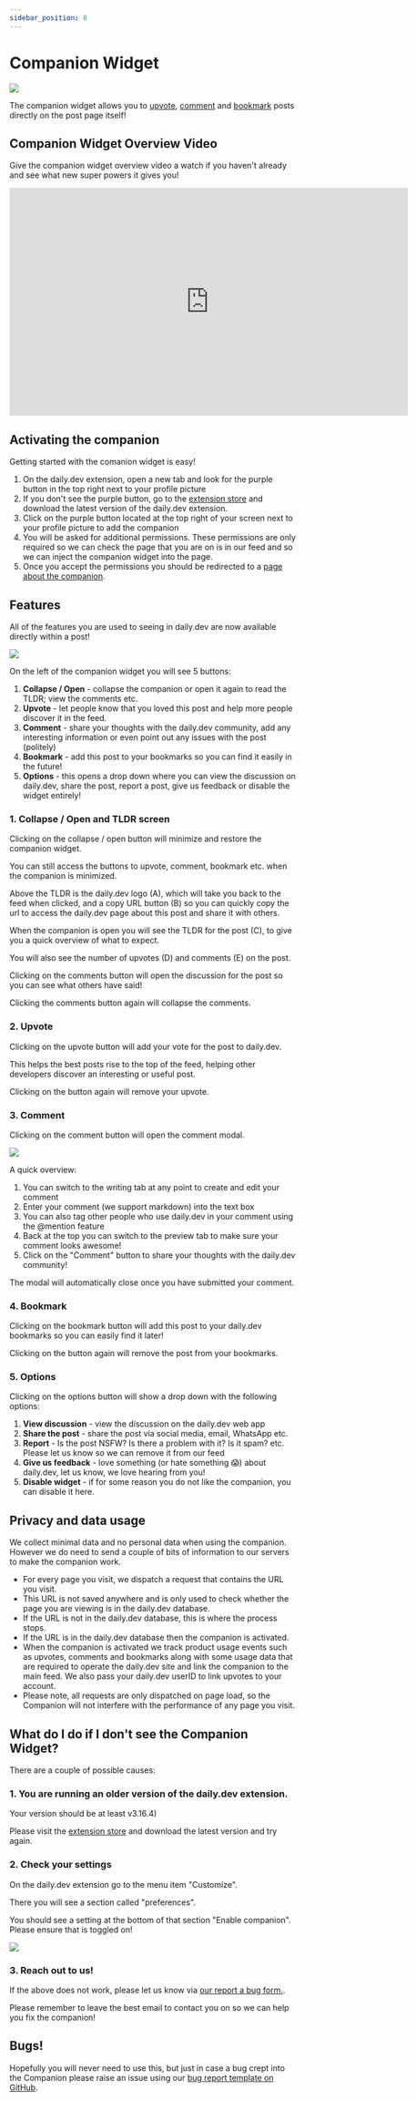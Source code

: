 ```yaml
---
sidebar_position: 8
---
```


# Companion Widget

![](https://daily-now-res.cloudinary.com/image/upload/v1655796433/companion/chagelog_cover.png)

The companion widget allows you to [upvote](https://docs.daily.dev/docs/key-features/upvotes), [comment](https://docs.daily.dev/docs/key-features/discussions) and [bookmark](https://docs.daily.dev/docs/key-features/bookmarks) posts directly on the post page itself!

## Companion Widget Overview Video

Give the companion widget overview video a watch if you haven't already and see what new super powers it gives you!

<iframe width="700" height="400" src="https://www.youtube.com/embed/7lfUzdkG03E" frameborder="0" allow="accelerometer; autoplay; encrypted-media; gyroscope; picture-in-picture" allowfullscreen></iframe>

## Activating the companion
Getting started with the comanion widget is easy!

1. On the daily.dev extension, open a new tab and look for the purple button in the top right next to your profile picture
2. If you don't see the purple button, go to the [extension store](https://api.daily.dev/get?_ga=2.220083545.157894557.1655794404-623033389.1647175282) and download the latest version of the daily.dev extension.
3. Click on the purple button located at the top right of your screen next to your profile picture to add the companion
4. You will be asked for additional permissions. These permissions are only required so we can check the page that you are on is in our feed and so we can inject the companion widget into the page. 
5. Once you accept the permissions you should be redirected to a [page about the companion](https://daily.dev/blog/companion). 

## Features

All of the features you are used to seeing in daily.dev are now available directly within a post!

![](https://daily-now-res.cloudinary.com/image/upload/v1655796433/companion/Companion_-_Pointers.png)


On the left of the companion widget you will see 5 buttons:

1. **Collapse / Open** - collapse the companion or open it again to read the TLDR; view the comments etc.
2. **Upvote** - let people know that you loved this post and help more people discover it in the feed.
3. **Comment** - share your thoughts with the daily.dev community, add any interesting information or even point out any issues with the post (politely)
4. **Bookmark** - add this post to your bookmarks so you can find it easily in the future!
5. **Options** - this opens a drop down where you can view the discussion on daily.dev, share the post, report a post, give us feedback or disable the widget entirely!
 
### 1. Collapse / Open and TLDR screen
 Clicking on the collapse / open button will minimize and restore the companion widget.
 
 You can still access the buttons to upvote, comment, bookmark etc. when the companion is minimized.
 
 Above the TLDR is the daily.dev logo (A), which will take you back to the feed when clicked, and a copy URL button (B) so you can quickly copy the url to access the daily.dev page about this post and share it with others.
 
 When the companion is open you will see the TLDR for the post (C), to give you a quick overview of what to expect.
 
 You will also see the number of upvotes (D) and comments (E) on the post.
 
 Clicking on the comments button will open the discussion for the post so you can see what others have said!
 
 Clicking the comments button again will collapse the comments.
 
 ### 2. Upvote
 Clicking on the upvote button will add your vote for the post to daily.dev.
 
 This helps the best posts rise to the top of the feed, helping other developers discover an interesting or useful post.
 
 Clicking on the button again will remove your upvote.
 
 ### 3. Comment
 Clicking on the comment button will open the comment modal.

![](https://daily-now-res.cloudinary.com/image/upload/v1655796448/companion/Comment_popup_-_Pointers.png)

 A quick overview:
 1. You can switch to the writing tab at any point to create and edit your comment
 2. Enter your comment (we support markdown) into the text box
 3. You can also tag other people who use daily.dev in your comment using the @mention feature
 4. Back at the top you can switch to the preview tab to make sure your comment looks awesome!
 5. Click on the "Comment" button to share your thoughts with the daily.dev community!
 
 The modal will automatically close once you have submitted your comment.
 
### 4. Bookmark
 Clicking on the bookmark button will add this post to your daily.dev bookmarks so you can easily find it later!
 
 Clicking on the button again will remove the post from your bookmarks.
 
### 5. Options
 Clicking on the options button will show a drop down with the following options:
 1. **View discussion** - view the discussion on the daily.dev web app
 2. **Share the post** - share the post via social media, email, WhatsApp etc.
 3. **Report** - Is the post NSFW? Is there a problem with it? Is it spam? etc. Please let us know so we can remove it from our feed
 4. **Give us feedback** - love something (or hate something 😱) about daily.dev, let us know, we love hearing from you!
 5. **Disable widget** - if for some reason you do not like the companion, you can disable it here.‍

## Privacy and data usage
We collect minimal data and no personal data when using the companion. However we do need to send a couple of bits of information to our servers to make the companion work.

- For every page you visit, we dispatch a request that contains the URL you visit. 
- This URL is not saved anywhere and is only used to check whether the page you are viewing is in the daily.dev database. 
- If the URL is not in the daily.dev database, this is where the process stops. 
- If the URL is in the daily.dev database then the companion is activated. 
- When the companion is activated we track product usage events such as upvotes, comments and bookmarks along with some usage data that are required to operate the daily.dev site and link the companion to the main feed. We also pass your daily.dev userID to link upvotes to your account.
- Please note, all requests are only dispatched on page load, so the Companion will not interfere with the performance of any page you visit.

## What do I do if I don't see the Companion Widget?
There are a couple of possible causes:
### 1. You are running an older version of the daily.dev extension. 
Your version should be at least v3.16.4)

Please visit the [extension store](https://api.daily.dev/get?_ga=2.190141803.157894557.1655794404-623033389.1647175282) and download the latest version and try again.

### 2. Check your settings
On the daily.dev extension go to the menu item "Customize".

There you will see a section called "preferences". 

You should see a setting at the bottom of that section "Enable companion". Please ensure that is toggled on!

![](https://daily-now-res.cloudinary.com/image/upload/v1655797803/companion/Screen_Shot_21-06-2022_at_08.49.png)

### 3. Reach out to us!
If the above does not work, please let us know via [our report a bug form.](https://it057218.typeform.com/to/zN8B5Vog?typeform-source=daily.dev).

Please remember to leave the best email to contact you on so we can help you fix the companion!

## Bugs!
Hopefully you will never need to use this, but just in case a bug crept into the Companion please raise an issue using our [bug report template on GitHub](https://github.com/dailydotdev/daily/issues/new?assignees=&labels=Type%3A+Bug&template=---bug-report.md&title=%F0%9F%90%9B+BUG%3A+).




